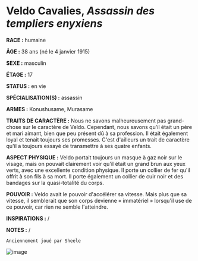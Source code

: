 # Veldo Cavalies, *Assassin des templiers enyxiens*

**RACE :** humaine

**ÂGE :** 38 ans (né le 4 janvier 1915)

**SEXE :** masculin

**ÉTAGE :** 17

**STATUS :** en vie

**SPÉCIALISATION(S) :** assassin

**ARMES :** Konushusame, Murasame

**TRAITS DE CARACTÈRE :** Nous ne savons malheureusement pas grand-chose sur le caractère de Veldo. Cependant, nous savons qu'il était un père et mari aimant, bien que peu présent dû à sa profession. Il était également loyal et tenait toujours ses promesses. C'est d'ailleurs un trait de caractère qu'il a toujours essayé de transmettre à ses quatre enfants.

**ASPECT PHYSIQUE :** Veldo portait toujours un masque à gaz noir sur le visage, mais on pouvait clairement voir qu'il était un grand brun aux yeux verts, avec une excellente condition physique. Il porte un collier de fer qu'il offrit à son fils à sa mort. Il porte également un collier de cuir noir et des bandages sur la quasi-totalité du corps.

**POUVOIR :** Veldo avait le pouvoir d'accélérer sa vitesse. Mais plus que sa vitesse, il semblerait que son corps devienne « immatériel » lorsqu'il use de ce pouvoir, car rien ne semble l'atteindre.

**INSPIRATIONS :** /

**NOTES :** /

`Anciennement joué par Sheele`

![image](https://enyxia.alkanife.fr/images/characters/veldo.png)